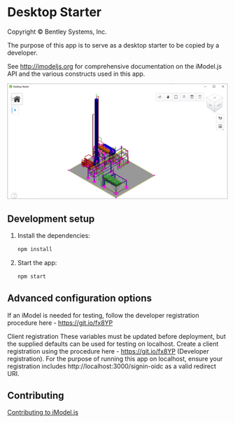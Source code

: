 # Desktop Starter

Copyright © Bentley Systems, Inc.

The purpose of this app is to serve as a desktop starter to be copied by a developer.

See http://imodeljs.org for comprehensive documentation on the iModel.js API and the various constructs used in this app.

![App Screenshot](./docs/header.png)

## Development setup

1. Install the dependencies:

    ```sh
    npm install
    ```

2. Start the app:

    ```sh
    npm start
    ```

## Advanced configuration options

If an iModel is needed for testing, follow the developer registration procedure here - https://git.io/fx8YP

Client registration
These variables must be updated before deployment, but the supplied defaults can be used for testing on localhost.
Create a client registration using the procedure here - https://git.io/fx8YP (Developer registration). For the purpose
of running this app on localhost, ensure your registration includes http://localhost:3000/signin-oidc as a
valid redirect URI.

## Contributing

[Contributing to iModel.js](https://github.com/imodeljs/imodeljs/blob/master/CONTRIBUTING.md)
